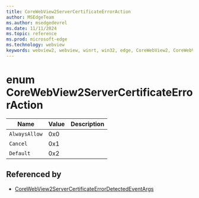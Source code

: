 ```yaml
---
title: CoreWebView2ServerCertificateErrorAction
author: MSEdgeTeam
ms.author: msedgedevrel
ms.date: 11/11/2024
ms.topic: reference
ms.prod: microsoft-edge
ms.technology: webview
keywords: webview2, webview, winrt, win32, edge, CoreWebView2, CoreWebView2Controller, browser control, edge html, CoreWebView2ServerCertificateErrorAction
---
```


# enum CoreWebView2ServerCertificateErrorAction

| Name |  Value | Description |
|--|--|--|
|`AlwaysAllow` | 0x0  |  |
|`Cancel` | 0x1  |  |
|`Default` | 0x2  |  |


## Referenced by

- [CoreWebView2ServerCertificateErrorDetectedEventArgs](corewebview2servercertificateerrordetectedeventargs.md)
